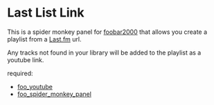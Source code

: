 # Last List Link

This is a spider monkey panel for [foobar2000](https://www.foobar2000.org) that allows you create a playlist from a [Last.fm](https://www.Last.fm) url.

Any tracks not found in your library will be added to the playlist as a youtube link.

required:
* [foo_youtube](https://www.foobar2000.org/components/view/foo_youtube)
* [foo_spider_monkey_panel](https://www.foobar2000.org/components/view/foo_spider_monkey_panel)

